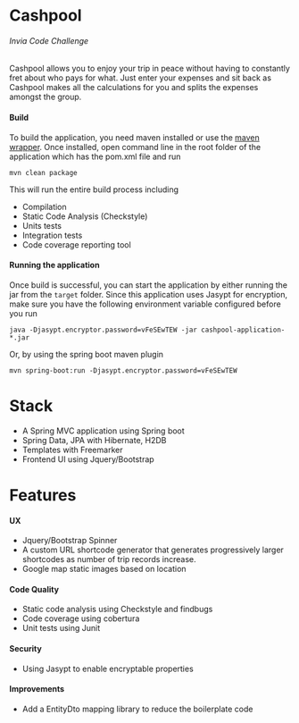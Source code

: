 # Cashpool
###### Invia Code Challenge

Cashpool allows you to enjoy your trip in peace without having to constantly fret about who pays for what. Just enter your expenses and sit back as Cashpool makes all the calculations for you and splits the expenses amongst the group.


#### Build

To build the application, you need maven installed or use the [maven wrapper](https://github.com/takari/maven-wrapper). Once installed, open command line in the root folder of the application which has the pom.xml file and run

`mvn clean package`

This will run the entire build process including 
- Compilation
- Static Code Analysis (Checkstyle)
- Units tests
- Integration tests
- Code coverage reporting tool


#### Running the application

Once build is successful, you can start the application by either running the jar from the `target` folder. Since this application uses Jasypt for encryption, make sure you have the following environment variable configured before you run

    java -Djasypt.encryptor.password=vFeSEwTEW -jar cashpool-application-*.jar
    
Or, by using the spring boot maven plugin
    
    mvn spring-boot:run -Djasypt.encryptor.password=vFeSEwTEW
    

# Stack
 - A Spring MVC application using Spring boot 
 - Spring Data, JPA with Hibernate, H2DB
 - Templates with Freemarker
 - Frontend UI using Jquery/Bootstrap

# Features

#### UX
- Jquery/Bootstrap Spinner
- A custom URL shortcode generator that generates progressively larger shortcodes as number of trip records increase.
- Google map static images based on location

#### Code Quality
- Static code analysis using Checkstyle and findbugs
- Code coverage using cobertura
- Unit tests using Junit 

#### Security
- Using Jasypt to enable encryptable properties

#### Improvements
- Add a EntityDto mapping library to reduce the boilerplate code

